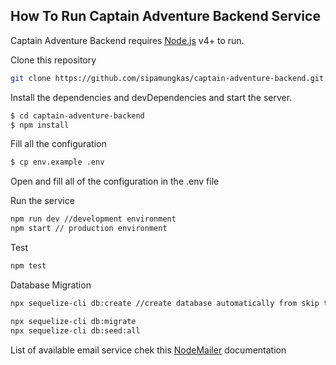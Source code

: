 ## How To Run Captain Adventure Backend Service

Captain Adventure Backend requires [Node.js](https://nodejs.org/) v4+ to run.

Clone this repository

```sh
git clone https://github.com/sipamungkas/captain-adventure-backend.git

```

Install the dependencies and devDependencies and start the server.

```sh
$ cd captain-adventure-backend
$ npm install
```

Fill all the configuration

```sh
$ cp env.example .env
```

Open and fill all of the configuration in the .env file

Run the service

```sh
npm run dev //development environment
npm start // production environment
```

Test

```sh
npm test
```

Database Migration

```sh
npx sequelize-cli db:create //create database automatically from skip this if you want to create the databse manually

npx sequelize-cli db:migrate
npx sequelize-cli db:seed:all

```

List of available email service chek this
[NodeMailer](https://nodemailer.com/smtp/well-known/) documentation
